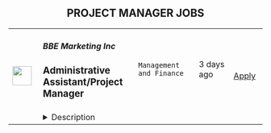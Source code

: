 <div align="center"><h2>PROJECT MANAGER JOBS</h2></div><table><tr>
                <td width="100" height="100" rowspan="2">
                    <img src="https://wwr-pro.s3.amazonaws.com/logos/0064/7908/logo.gif" width="38px" height="auto">
                </td>
                <td width="300">
                    <h5>BBE Marketing Inc</h5>
                    <h3> Administrative Assistant/Project Manager</h3>
                </td>
                <td width="300">
                    <code>Management and Finance</code>
                </td>
                <td width="200">
                <text>3 days ago</text>
                </td>
                <td width="100" rowspan="2">
                <a href="https://weworkremotely.com/remote-jobs/bbe-marketing-inc-administrative-assistant-project-manager-1" align="right" target="_blank">Apply</a>
                </td>
            </tr>
            <tr>
                <td colspan="3">
                <details><summary>Description</summary>
                <img src="https://we-work-remotely.imgix.net/logos/0064/7908/logo.gif?ixlib=rails-4.0.0&w=50&h=50&dpr=2&fit=fill&auto=compress" />

<p>
  <strong>Headquarters:</strong> Hurst, TX
    <br /><strong>URL:</strong> <a href="http://bbemarketing.com/">http://bbemarketing.com/</a>
</p>

<div>BBE Marketing creates online products that help businesses connect with celebrities and influencers. We are looking for an administrative assistant to join our team, and assist in completing projects, and manage our social media accounts.<br><br>
</div><div>
<strong><br>The tasks include:<br></strong><br>
</div><ul>
<li>Be involved in end-to-end project management including planning, documentation, tracking, and communication</li>
<li>Support the CEO’s recruiting activities, communicating directly with candidates and collaborating with scheduling interviews</li>
<li>Create and manage email newsletters via Mailchimp</li>
<li>Assign topics to writers and reviewing their work</li>
<li>Manage and recruit content creators</li>
<li>Create and manage content calendar for all social media (TikTok, Instagram, YouTube, Facebook, Twitter)</li>
<li>Create content for social media using Canva</li>
<li>Assigning work to researchers and managing work until competition</li>
<li>Assist in marketing campaigns involving social media, blog content, and online advertising</li>
<li>Create reports for different areas of business</li>
</ul><div>
<strong><br>Requirements:<br></strong><br>
</div><ul>
<li>Experience managing social media accounts (TikTok, Instagram, Facebook, TikTok)</li>
<li>Experience in creating content for social media</li>
<li>Experience using Google Sheets and Microsoft Excel</li>
<li>Project Management experience</li>
<li>Mailchimp experience is a plus</li>
<li>Wordpress experience is a plus</li>
<li>Proficiency with designing content is a plus</li>
<li>Ability to make TikTok videos is a plus</li>
</ul><div>
<br><br>
</div>

<p><strong>To apply:</strong> <a href="https://weworkremotely.com/remote-jobs/bbe-marketing-inc-administrative-assistant-project-manager-1">https://weworkremotely.com/remote-jobs/bbe-marketing-inc-administrative-assistant-project-manager-1</a></p>

                </details>
                </td>
            </tr>,<tr>
                <td width="100" height="100" rowspan="2">
                    <img src="https://wwr-pro.s3.amazonaws.com/logos/0081/5884/logo.gif" width="38px" height="auto">
                </td>
                <td width="300">
                    <h5>GovAssist LLC</h5>
                    <h3> Agile Project Manager / APM</h3>
                </td>
                <td width="300">
                    <code>DevOps and Sysadmin</code>
                </td>
                <td width="200">
                <text>6 days ago</text>
                </td>
                <td width="100" rowspan="2">
                <a href="https://weworkremotely.com/remote-jobs/govassist-llc-agile-project-manager-apm" align="right" target="_blank">Apply</a>
                </td>
            </tr>
            <tr>
                <td colspan="3">
                <details><summary>Description</summary>
                <img src="https://we-work-remotely.imgix.net/logos/0081/5884/logo.gif?ixlib=rails-4.0.0&w=50&h=50&dpr=2&fit=fill&auto=compress" />

<p>
  <strong>Headquarters:</strong> US
    <br /><strong>URL:</strong> <a href="https://govassist.bamboohr.com/jobs/">https://govassist.bamboohr.com/jobs/</a>
</p>

<div>
<br><em>We are </em><strong><em>GovAssist.com</em></strong>
</div><div><br></div><div><br></div><div><br></div><div><br></div><div>
<br><strong><em>GovAssist LLC</em></strong><em> is the leading company specialized in immigration consultancy dedicated to helping individuals travel to the United States, affiliated with the UT law firm GovAssist Legal which provides legal services on immigration matters. We have offered superlative assistance to more than 250000 clients so far, and we are preparing for a business expansion.</em>
</div><div><br></div><div><br></div><div>
<strong><em>GovAssist Legal</em></strong><em> is a non-traditional legal services provider authorized to practice Immigration Law by the UT Supreme Court’s Office of Legal Services Innovation. We collaborate with leisure travelers, business professionals, private organizations, international managers, investors, artists, and other experts for business and work-related travel visas, while we as well represent individuals in family-based immigration matters, permanent residency, and the United States citizenship.</em>
</div><div><br></div><div><br></div><div><br></div><div>
<em>We are seeking an </em><strong><em>Agile Project Manager / APM</em></strong><em> to oversee the successful development of our digital products. You will lead a cross-functional development team through all phases of the product development process, from discovery, through development, to product launch using your Agile practices, Project Management processes, and facilitation skills to predictably produce high-quality software releases.</em>
</div><div><br></div><div><br></div><div><br></div><div><br></div><div><em>RESPONSIBILITIES:</em></div><div><br></div><ul>
<li>
<strong><em>Project Planning and Management </em></strong><em>- Define project scope and schedule while focusing on regular and timely delivery of value; organize and lead project status and working meetings; prepare and distribute progress reports; manage risks and issues; correct deviations from plans; and perform delivery planning for assigned projects.</em>
</li>
<li>
<strong><em>Team Management</em></strong><em> - Assist in team development while holding teams accountable for their commitments, removing roadblocks to their work; leveraging organizational resources to improve capacity for project work; and mentoring and developing team members.</em>
</li>
<li>
<strong><em>Product Owner Support </em></strong><em>- Support the Product Owner in managing customer expectations for project deliverables, managing stakeholder communications, and helping to implement an effective system of project governance.</em>
</li>
<li>
<strong><em>Process Management and Improvement</em></strong><em> - Define and manage a well-defined project management process and champion ongoing process improvement initiatives to implement best practices for Agile Project Management.</em>
</li>
<li>
<strong><em>Team Building</em></strong><em> - Promote empowerment of the team, ensure that each team member is fully engaged in the project and making a meaningful contribution, and encourage a sustainable pace with high levels of quality for the team.</em>
</li>
</ul><div><br></div><div><br></div><div><br></div><div><em>QUALIFICATIONS:</em></div><div><br></div><ul>
<li><em>Solid understanding of software development life cycle models as well as expert knowledge of both Agile, Kanban, and traditional project management principles and practices and the ability to blend them together in the right proportions to fit a project and business environment and deliver the business goals.</em></li>
<li><em>A proven track record of successfully implementing software or web development projects using Agile methodologies including 5+ years of experience as a Project Manager.</em></li>
<li><em>Prior experience with SCRUM/Agile methodologies with enterprise-level application development projects. PMI-ACP, CSM, or equivalent preferred.</em></li>
<li><em>Experience overseeing multi-function project teams with at least 10-15 team members including Developers, Business Analysts, and QA Personnel.</em></li>
<li>
<em>Balanced business/technical background:</em><ul>
<li><em>Sufficient level of technical background to provide highly-credible leadership to development teams and to be able to accurately and objectively evaluate complex project risks and issues;</em></li>
<li><em>Ability to provide leadership to business analysts and collaborate with customers and develop strategies and solutions of high business value.</em></li>
</ul>
</li>
</ul><div><br></div><div><em>REQUIREMENTS:</em></div><div><br></div><div><br></div><div><em>Hard Skills:</em></div><ul>
<li><em>Bachelor's or Master's degree in Computer Science or another relevant field;</em></li>
<li><em>Formal Scrum, Kanban, and/or Project Management training;</em></li>
<li><em>Proficient knowledge of Jira Administration;</em></li>
<li><em>Strong analytical, planning, and organizational skills with an ability to manage competing demands;</em></li>
<li><em>In-depth knowledge and understanding of business needs with the ability to establish and maintain a high level of customer trust and confidence;</em></li>
<li><em>Proven ability to lead software development projects and ensure objectives, goals, and commitments are met;</em></li>
<li><em>Creative approach to problem-solving with the ability to focus on details while maintaining the “big picture” view;</em></li>
<li><em>Able to multitask.</em></li>
</ul><div><br></div><div><em>Soft Skills:</em></div><ul>
<li><em>Strong motivation and initiative;</em></li>
<li><em>Organized, detail-orientated, and thorough;</em></li>
<li><em>Excellent oral and written communications skills and experience interacting with both business and IT individuals at all levels including the executive level;</em></li>
<li><em>Strong desire to help improve processes and mentor others;</em></li>
<li><em>Situational leadership;</em></li>
</ul><div><br></div>

<p><strong>To apply:</strong> <a href="https://weworkremotely.com/remote-jobs/govassist-llc-agile-project-manager-apm">https://weworkremotely.com/remote-jobs/govassist-llc-agile-project-manager-apm</a></p>

                </details>
                </td>
            </tr>,<tr>
                <td width="100" height="100" rowspan="2">
                    <img src="https://wwr-pro.s3.amazonaws.com/logos/0074/6067/logo.gif" width="38px" height="auto">
                </td>
                <td width="300">
                    <h5>AMAZIX</h5>
                    <h3> Project Manager</h3>
                </td>
                <td width="300">
                    <code>Management and Finance</code>
                </td>
                <td width="200">
                <text>15 days ago</text>
                </td>
                <td width="100" rowspan="2">
                <a href="https://weworkremotely.com/remote-jobs/amazix-project-manager" align="right" target="_blank">Apply</a>
                </td>
            </tr>
            <tr>
                <td colspan="3">
                <details><summary>Description</summary>
                <img src="https://we-work-remotely.imgix.net/logos/0074/6067/logo.gif?ixlib=rails-4.0.0&w=50&h=50&dpr=2&fit=fill&auto=compress" />

<p>
  <strong>Headquarters:</strong> HONG KONG
    <br /><strong>URL:</strong> <a href="https://amazix.com/">https://amazix.com/</a>
</p>

<div>AmaZix is ranked the #1 blockchain marketing agency worldwide in 2021 by Softwareworld. We employ 60+ staff, contractors, and partners and represent clients including Bancor, World Mobile Chain, and many other blockchain firms in wallets, staking, NFTs, blockchain financial services / Fintech, development platforms, security, and others.</div><div><br></div><div>We require a Project Manager for our team. Responsibilities include:</div><div><br></div><div>Ensuring timely hand-off of deliverables</div><div>Strict adherence to client timelines</div><div>Constant and continual attention to detail</div><div>Providing clients with custom tailored project solutions</div><div>Detail-oriented team coordination</div><div>Crisis management</div><div><br></div><div><br></div><div><br></div><div><br></div><div>Payment is made in crypto (stablecoin options possible)</div><div>
<br><br>
</div><div><strong>Requirements</strong></div><div>Bachelor’s degree in marketing, economics, project management or a related field</div><div>3-5 years of experience as a project manager</div><div>PMP / PRINCE2 / SCRUM Certification / Google Project Management / CAPM / PMI-ACP</div><div>Hands-on experience with GSuite, Zoho, Asana, Atlassian, Agile</div><div>Strong communication skills</div><div>Team player</div><div>Highly organized and able to handle multiple projects</div><div>Blockchain experience (DeFi, crypto, NFT, etc.)</div>

<p><strong>To apply:</strong> <a href="https://weworkremotely.com/remote-jobs/amazix-project-manager">https://weworkremotely.com/remote-jobs/amazix-project-manager</a></p>

                </details>
                </td>
            </tr>,<tr>
                <td width="100" height="100" rowspan="2">
                    <img src="https://remotive.com/job/1601217/logo" width="38px" height="auto">
                </td>
                <td width="300">
                    <h5>Ecityinteractive</h5>
                    <h3>Project Manager </h3>
                </td>
                <td width="300">
                    <code>education,marketing,management,design</code>
                </td>
                <td width="200">
                <text>1 days ago</text>
                </td>
                <td width="100" rowspan="2">
                <a href="https://remotive.com/remote-jobs/product/project-manager-1601217" align="right" target="_blank">Apply</a>
                </td>
            </tr>
            <tr>
                <td colspan="3">
                <details><summary>Description</summary>
                <p style="min-height:1.5em"><strong>About Us.</strong></p><p style="min-height:1.5em">eCity Interactive is a leading design and digital marketing agency rooted in design thinking. Our work is human-centered – from who we serve to the solutions we build and how we arrive there together. We create experiences that inspire action. We’re designers, developers, strategists, marketers, and storytellers. But, first and foremost, we’re problem-solvers—rooted in research and driven by challenge. Ready to be part of something meaningful? Let’s chat.</p><p style="min-height:1.5em"></p><p style="min-height:1.5em"><strong>You. Our Next Project Manager.</strong></p><p style="min-height:1.5em">You’re deeply committed to project delivery excellence, balancing agency and client economics with tact. Your ability to process while remaining nimble/adaptable sets you apart – and your team loves you for it. Aside from leading, delivering, and managing complex digital solutions, it's important that your work is having a larger impact. You want to support clients who are making a difference in the world. (Us too.)</p><p style="min-height:1.5em">Ready to put your project management chops to good use across a portfolio of higher education clients? You've come to the right place.</p><p style="min-height:1.5em"></p><p style="min-height:1.5em"><strong>What You’ll Do.</strong></p><ul style=""><li style=""><p style="min-height:1.5em">Manage a portfolio of 4-6 higher ed clients, owning project management from scope/delivery and estimation, through development and deployment.</p></li><li style=""><p style="min-height:1.5em">Drive delivery excellence and compliance. Manage quality and timeliness to deliver on time and in budget, meeting margin targets and contractual obligations.</p></li><li style=""><p style="min-height:1.5em">Build dynamic partnerships across agency and client teams. Leverage relationships to support goals and evolve delivery approaches to align with client/agency needs.</p></li><li style=""><p style="min-height:1.5em">Regularly communicate and document project status and strategic recommendations both internally and externally; proactively escalating issues/roadblocks to mitigate risk.</p></li><li style=""><p style="min-height:1.5em">Partner with Vertical Lead to manage project budgets against variances in profitability, burn, and operational efficiency– ensuring high quality and profitable delivery.</p></li><li style=""><p style="min-height:1.5em">Use and improve standard delivery methodology for delivering program goals. Use PM tools/tech, knowledge repos, and collaboration systems to help advance our PMO.</p></li><li style=""><p style="min-height:1.5em">Provide project administrative support; including project initiation, folder management, status reports, scheduling, vendor onboarding, invoicing, etc.</p><p style="min-height:1.5em"></p></li></ul><p style="min-height:1.5em"><strong>Why You’re Great.</strong></p><ul style=""><li style=""><p style="min-height:1.5em">You bring a breadth of experience as Project Lead–overseeing multiple concurrent and complex digital projects with high-quality deliverables in a fast-moving environment.</p></li><li style=""><p style="min-height:1.5em">You’re scrappy. You know smaller budgets call for smart strategy with high efficiency. You love getting creative– marrying process and flexibility to propose sharp solutions.</p></li><li style=""><p style="min-height:1.5em">You think strategically and plan ahead. You proactively anticipate, plan, and adjust project planning to mitigate potential risk.You love learning about different project management methodologies and know how/when to call on the right approach for the project. </p></li><li style=""><p style="min-height:1.5em">You have a knack for digital strategy and love scoping work that spans a breadth of digital channels, driving complex, holistic strategies across a portfolio of accounts.</p></li><li style=""><p style="min-height:1.5em">Your communication skills are top notch. You have an incredibly high EQ, which powers your ability to effectively partner across stakeholders with varied interests/demands.</p></li></ul><p style="min-height:1.5em"></p><p style="min-height:1.5em">💰 Compensation: The salary range for this role is $60,000—$80,000 (commensurate with experience)</p><p style="min-height:1.5em"></p><p style="min-height:1.5em"><strong>Our Benefits.</strong></p><p style="min-height:1.5em"><em>Available to full-time employees.</em></p><ul style=""><li style=""><p style="min-height:1.5em">Competitive Salary (see above) &amp; Profit Sharing</p></li><li style=""><p style="min-height:1.5em">Excellent Benefits: medical, dental, vision, disability, life, FSA, HSA</p></li><li style=""><p style="min-height:1.5em">401k with Company Matching (up to 1.5%)</p></li><li style=""><p style="min-height:1.5em">Unlimited PTO &amp; 11 Paid Holidays</p></li><li style=""><p style="min-height:1.5em">Summer Fridays</p></li><li style=""><p style="min-height:1.5em">Annual $500 Professional Development Budget</p></li><li style=""><p style="min-height:1.5em">Quarterly Team Outings</p></li><li style=""><p style="min-height:1.5em">Flexible, Remote Work Environment </p></li><li style=""><p style="min-height:1.5em">Work/Life Balance Commitment</p></li><li style=""><p style="min-height:1.5em">Transit Benefits (for team members local to our Philadelphia HQ)</p></li></ul><img src="https://remotive.com/job/track/1601217/blank.gif?source=public_api" alt=""/>
                </details>
                </td>
            </tr>,<tr>
                <td width="100" height="100" rowspan="2">
                    <img src="https://pbs.twimg.com/profile_images/2738508979/760be3edebfa0195e36fb3dba07297c1_400x400.png" width="38px" height="auto">
                </td>
                <td width="300">
                    <h5>10up</h5>
                    <h3>Senior Digital Project Manager</h3>
                </td>
                <td width="300">
                    <code></code>
                </td>
                <td width="200">
                <text>0 days ago</text>
                </td>
                <td width="100" rowspan="2">
                <a href="https://jobs.lever.co/10up-2/36ed2249-4b91-43f3-9604-9de62e3b558b" align="right" target="_blank">Apply</a>
                </td>
            </tr>
            <tr>
                <td colspan="3">
                <details><summary>Description</summary>
                <div class="section page-centered" data-qa="job-description"><div><b style="font-size: 18px">Location: Remote - Anywhere </b>(Open to applicants located anywhere around the globe.)</div><div><br></div><div>A Senior Project Manager at 10up is not just a task manager, but a strategic contributor to every project, and the driver for successful client delivery. Join a team of collaborative, cross-discipline professionals who have been pushing the boundaries of enterprise-level projects for over 12 years.</div><div><br></div><div>You’ll have ownership and input on a combination of innovative, challenging projects and ongoing support engagements—we believe in balanced and diverse workloads through dedicated resource management. We have a supportive Client Delivery structure, with established PM processes, while still allowing for autonomy.</div><div><br></div><div>As a leading digital agency, 10up’s client roster spans from innovative startups and impactful non-profits, to some of the biggest names in the industry, such as ESPN, Google, The New York Times Co., and The Nobel Prize Committee.&nbsp;</div><div><br></div><div>As a 10upper, you have options for flexible and alternative work schedules. Intentionally remote since day one, spanning six continents and 38+ countries, 10up fully embraces the benefits of distributed work.</div><div><br></div></div><div class="section page-centered"><div><h3>What you will do: </h3><ul class="posting-requirements plain-list"><ul><li>Act as the day-to-day Project Manager for 4 - 7 active projects; exhibiting senior-level ownership over all project scopes/plans, client meetings, written status updates, demos, risk management and iterative scope / expectation management.&nbsp;</li><li>Consistently track and analyze project progress and budget burn, and work with group and project leadership to escalate concerns and/or risks, and mitigate appropriately.</li><li>Ensure superior quality deliverables by collaboratively engaging cross-discipline leadership, and enforcing rigorous QA processes and standards to provide end to end delivery and client satisfaction.</li><li>Lead discovery engagements (onsite and remotely) that expertly define cross-discipline project requirements and that demonstrate an expert understanding of underlying client business goals and objectives.</li><li>Consistently identify strategic opportunities to engage with the 10up Account Management Team and collaborate towards building strong, long-term client relationships.</li></ul></ul></div></div><div class="section page-centered"><div><h3>About you: </h3><ul class="posting-requirements plain-list"><ul><li>You have experience delivering full scope CMS-based web projects for enterprise clients, ideally in an agency environment, and preferably with a practical understanding of the WordPress platform.</li><li>You can describe tangible examples of deescalating project risks by working with members of your team and leadership to develop collaborative solutions.</li><li>Your roles and responsibilities have been primarily client facing. You are often the main point of contact for client requests, escalations, comprehensive updates, and senior-level consultation.</li><li>You have a proven track record of deescalating project risks by working with members of your team and leadership to develop collaborative solutions.</li><li>You are an effective leader of cross-discipline project teams - across account strategy, experience design, engineering, QA and support - and are able to keep the team motivated and on task to deliver the best project outcomes.</li><li>You have excellent verbal and written English communication skills, both internally and externally.</li></ul></ul></div></div><div class="section page-centered"><div><h3>Benefits of interest:</h3><ul class="posting-requirements plain-list"><ul><li>Mentorship from a dedicated Team Lead and Director of Client Delivery.</li><li>Multiple paid time off programs, including accrued PTO, parental leave, bereavement leave, and company holidays – including an all-company break from Christmas Eve to New Years Day.</li><li>Health, dental, and life insurance programs (available for United States team members).</li><li>Retirement contribution programs (currently available in the U.S. and U.K.).</li><li>$3,000 USD accrued annually in professional development budget for you to spend on conferences, training, or to buy back time for programs like independent study.</li><li>Flexible and alternate schedule programs - including options for 4-day work week (Monday-Thursday) configurations.</li><li>Global Company summits – opportunities to meet, socialize and learn with fellow 10uppers in person at remarkable destinations.&nbsp;</li><li>An end-of-year all-hands bonus program, along with smaller opportunities for recognition throughout the year.</li></ul></ul></div></div><!--[2022-11-28] [GOLD-2535] Remove payTransparencyV1 when feature flag is fully removed--><div class="section page-centered" data-qa="salary-range"><div>$60,000 - $120,000 a year</div><small><div>The expected annual salary range for this position is between $60,000 and $120,000 USD. Compensation is determined based on a variety of factors including relevant experience, other job related qualifications/skills, geographic location, and business needs.</div></small></div><div class="section page-centered" data-qa="closing-description"><div><b style="font-size: 18px">Join our team!&nbsp;</b></div><div><br></div><div>If you are passionate about 10up's mission and think you have what it takes to be successful in this role even if you don't check all the boxes, please apply. We'd appreciate the opportunity to personally review your application. Everyone gets a response.</div><div><br></div><div>Read more about <a href="https://drive.google.com/file/d/1nQ9yWRqfDAdrriYRnBNzYo7w59auYxMe/view" class="postings-link">What to Expect </a>through our Recruiting process.</div><div><br></div><div>We don't want you to miss any communication from us! To ensure you receive updates on your application, please add jobs@10up.com to your contacts list! #LI-Remote</div></div><div class="section page-centered last-section-apply" data-qa="btn-apply-bottom"><a class="postings-btn template-btn-submit hex-color" data-qa="show-page-apply" href="https://jobs.lever.co/10up-2/36ed2249-4b91-43f3-9604-9de62e3b558b/apply">Apply for this job</a></div>
                </details>
                </td>
            </tr></table>